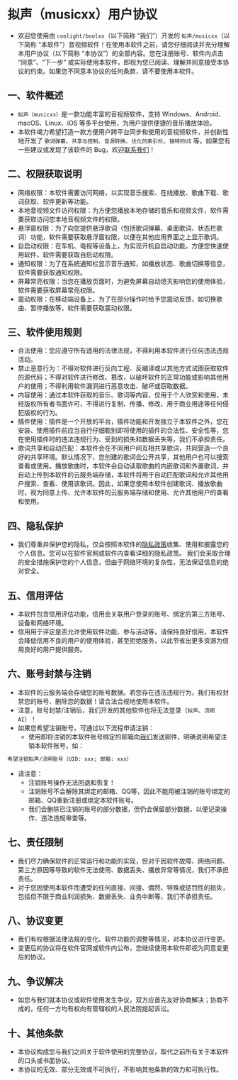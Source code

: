 # 拟声（musicxx）用户协议
- 欢迎您使用由 `coolight/boolxx`（以下简称 “我们”）开发的 `拟声/musicxx`（以下简称 “本软件”）音视频软件！在使用本软件之前，请您仔细阅读并充分理解本用户协议（以下简称 “本协议”）的全部内容。您在注册账号、软件内点击 “同意”、“下一步” 或实际使用本软件，即视为您已阅读、理解并同意接受本协议的约束。如果您不同意本协议的任何条款，请不要使用本软件。
## 一、软件概述
- `拟声（musicxx）`是一款功能丰富的音视频软件，支持 Windows、Android、macOS、Linux、iOS 等多平台使用，为用户提供便捷的音乐播放体验。
- 本软件竭力希望打造一款方便用户跨平台同步和使用的音视频软件，并创新性地开发了 `歌词弹幕`、`共享与控制`、`音源转换`、`优化的索引栏`、`独特的UI` 等，如果您有一些建议或发现了该软件的 Bug，欢迎[联系我们](/about/author/)！
## 二、权限获取说明
- 网络权限：本软件需要访问网络，以实现音乐搜索、在线播放、歌曲下载、歌词获取、软件更新等功能。
- 本地音视频文件访问权限：为方便您播放本地存储的音乐和视频文件，软件需要获取访问您本地音视频文件的权限。
- 悬浮窗权限：为了向您提供悬浮歌词（包括歌词弹幕、桌面歌词、状态栏歌词）功能，软件需要获取悬浮窗权限，以便在其他应用界面之上显示歌词。
- 自启动权限：在车机、电视等设备上，为实现开机自启动功能，方便您快速使用软件，软件需要获取自启动权限。
- 通知权限：为了在系统通知栏显示音乐通知，如播放状态、歌曲切换等信息，软件需要获取通知权限。
- 屏幕常亮权限：当您在播放页面时，为避免屏幕自动熄灭影响您的使用体验，软件需要获取屏幕常亮权限。
- 震动权限：在移动端设备上，为了在部分操作时给予您震动反馈，如切换歌曲、暂停播放等，软件需要获取震动权限。
## 三、软件使用规则
- 合法使用：您应遵守所有适用的法律法规，不得利用本软件进行任何违法违规活动。
- 禁止恶意行为：不得对软件进行反向工程、反编译或以其他方式试图获取软件的源代码；不得对软件进行修改、篡改，以破坏软件的正常功能或影响其他用户的使用；不得利用软件漏洞进行恶意攻击、破坏或窃取数据。
- 内容使用：通过本软件获取的音乐、歌词等内容，仅用于个人欣赏和使用，未经版权所有者书面许可，不得进行复制、传播、修改、用于商业用途等任何侵犯版权的行为。
- 插件使用：插件是一个开放的平台，插件功能和开发独立于本软件之外，您在安装、使用插件前应当自行仔细甄别即将使用的插件的合法性、安全性等，您在使用插件时的违法违规行为、受到的损失和数据丢失等，我们不承担责任。
- 歌词共享和自动匹配：本软件会在不同用户间互相共享歌词，共同营造一个良好的共享环境。默认情况下，您创建的歌词会公开共享，其他用户也可以搜索查看或使用。播放歌曲时，本软件会自动读取歌曲的内嵌歌词和外置歌词，并自动上传到本软件的云服务端存储，本软件将用于自动匹配歌词和允许其他用户搜索、查看、使用该歌词。因此，如果您使用本软件创建歌词、播放歌曲时，视为同意上传、允许本软件的云服务端存储和使用、允许其他用户的查看和使用。
## 四、隐私保护
- 我们尊重并保护您的隐私，仅会按照本软件的[隐私政策](/about/privacyPolicy/)收集、使用和披露您的个人信息。您可以在软件官网或软件内查看详细的隐私政策。
我们会采取合理的安全措施保护您的个人信息，但由于网络环境的复杂性，无法保证信息的绝对安全。
## 五、信用评估
- 本软件包含信用评估功能，信用会关联用户登录的账号、绑定的第三方账号、设备和网络环境。
- 信用用于评定是否允许使用软件功能、参与活动等，请保持良好信用，本软件会降低信用不良的用户的使用体验，甚至拒绝服务，以此节省出更多资源为信用良好的用户提供服务。
## 六、账号封禁与注销
- 本软件的云服务端会存储您的账号数据。若您存在违法违规行为，我们有权封禁您的账号、删除您的数据！请合法合规地使用本软件。
- 注意，账号封禁/注销后，我们开发的其他软件也将无法登录（`拟声`、`流明AI`）！
- 如果您希望注销账号，可通过以下流程申请注销：
  - 使用即将注销的本软件账号绑定的邮箱向[我们](/about/author/)发送邮件，明确说明希望注销本软件账号，如：
```txt
希望注销拟声/流明账号（UID: xxx; 邮箱: xxx）
```
- 请注意：
  - 注销账号操作无法回退和恢复！
  - 注销账号不会解除其绑定的邮箱、QQ等，因此不能用被注销的账号绑定的邮箱、QQ重新注册或绑定本软件账号。
  - 我们会删除已注销的账号的部分数据，但仍会保留部分数据，以便记录操作、违法违规审查等。
## 七、责任限制
- 我们尽力确保软件的正常运行和功能的实现，但对于因软件故障、网络问题、第三方原因等导致的软件无法使用、数据丢失、播放异常等情况，我们不承担责任。
- 对于您因使用本软件而遭受的任何直接、间接、偶然、特殊或惩罚性的损失，包括但不限于商业利润损失、数据丢失、业务中断等，我们不承担责任。
## 八、协议变更
- 我们有权根据法律法规的变化、软件功能的调整等情况，对本协议进行变更。
- 变更后的协议将在软件官网或软件内公布，您继续使用本软件即视为同意变更后的协议。
## 九、争议解决
- 如您与我们就本协议或软件使用发生争议，双方应首先友好协商解决；协商不成的，任何一方均有权向有管辖权的人民法院提起诉讼。
## 十、其他条款
- 本协议构成您与我们之间关于软件使用的完整协议，取代之前所有关于本软件的口头或书面协议。
- 本协议的无效、部分无效或不可执行，不影响其他条款的效力和可执行性。
